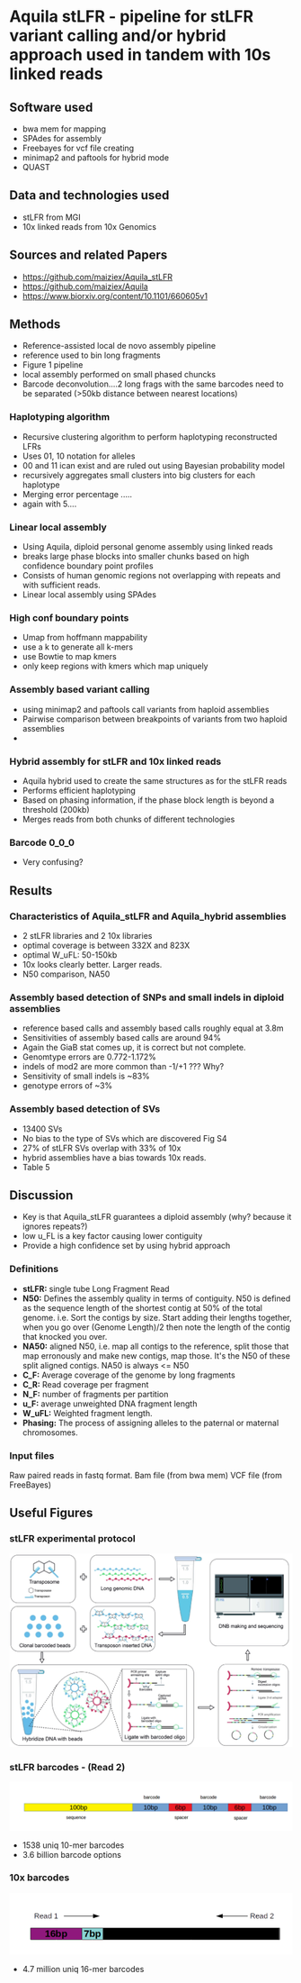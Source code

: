 
# Aquila stLFR - pipeline for stLFR variant calling and/or hybrid approach used in tandem with 10s linked reads


## Software used 

 - bwa mem for mapping
 - SPAdes for assembly
 - Freebayes for vcf file creating
 - minimap2 and paftools for hybrid mode
 - QUAST

## Data and technologies used
 - stLFR from MGI
 - 10x linked reads from 10x Genomics

## Sources and related Papers
 - https://github.com/maiziex/Aquila_stLFR
 - https://github.com/maiziex/Aquila
 - https://www.biorxiv.org/content/10.1101/660605v1

## Methods

 - Reference-assisted local de novo assembly pipeline
 - reference used to bin long fragments
 - Figure 1 pipeline
 - local assembly performed on small phased chuncks
 - Barcode deconvolution....2 long frags with the same barcodes need to be separated (>50kb distance between nearest locations)


### Haplotyping algorithm
 - Recursive clustering algorithm to perform haplotyping reconstructed LFRs
 - Uses 01, 10 notation for alleles 
 - 00 and 11 ican exist and are ruled out using Bayesian probability model
 - recursively aggregates small clusters into big clusters for each haplotype
 - Merging error percentage .....
 - again with 5.... 


### Linear local assembly
 - Using Aquila, diploid personal genome assembly using linked reads
 - breaks large phase blocks into smaller chunks based on high confidence boundary point profiles
 - Consists of human genomic regions not overlapping with repeats and with sufficient reads. 
 - Linear local assembly using SPAdes

### High conf boundary points
 - Umap from hoffmann mappability
 - use a k to generate all k-mers
 - use Bowtie to map kmers
 - only keep regions with kmers which map uniquely

### Assembly based variant calling
 - using minimap2 and paftools call variants from haploid assemblies
 - Pairwise comparison between breakpoints of variants from two haploid assemblies
 - 


### Hybrid assembly for stLFR and 10x linked reads
 - Aquila hybrid used to create the same structures as for the stLFR reads
 - Performs efficient haplotyping
 - Based on phasing information, if the phase block length is beyond a threshold (200kb)
 - Merges reads from both chunks of different technologies

### Barcode 0_0_0
 - Very confusing?


## Results

### Characteristics of Aquila_stLFR and Aquila_hybrid assemblies
 - 2 stLFR libraries and 2 10x libraries
 - optimal coverage is between 332X and 823X
 - optimal W_uFL: 50-150kb
 - 10x looks clearly better. Larger reads.
 - N50 comparison, NA50

### Assembly based detection of SNPs and small indels in diploid assemblies
 - reference based calls and assembly based calls roughly equal at 3.8m
 - Sensitivities of assembly based calls are around 94%
 - Again the GiaB stat comes up, it is correct but not complete.
 - Genomtype errors are 0.772-1.172%
 - indels of mod2 are more common than -1/+1 ??? Why?
 - Sensitivity of small indels is ~83%
 - genotype errors of ~3%

### Assembly based detection of SVs
 - 13400 SVs
 - No bias to the type of SVs which are discovered Fig S4
 - 27% of stLFR SVs overlap with 33% of 10x
 - hybrid assemblies have a bias towards 10x reads.
 - Table 5

## Discussion
 - Key is that Aquila_stLFR guarantees a diploid assembly (why? because it ignores repeats?)
 - low u_FL is a key factor causing lower contiguity
 - Provide a high confidence set by using hybrid approach

 



### Definitions
 - **stLFR:** single tube Long Fragment Read 
 - **N50:** Defines the assembly quality in terms of contiguity. N50 is defined as the sequence length of the shortest contig at 50% of the total genome. i.e. Sort the contigs by size. Start adding their lengths together, when you go over (Genome Length)/2 then note the length of the contig that knocked you over.
 - **NA50:** aligned N50, i.e. map all contigs to the reference, split those that map erronously and make new contigs, map those. It's the N50 of these split aligned contigs. NA50 is always <= N50
 - **C_F:** Average coverage of the genome by long fragments
 - **C_R:** Read coverage per fragment 
 - **N_F:** number of fragments per partition
 - **u_F:** average unweighted DNA fragment length
 - **W_uFL:** Weighted fragment length. 
 - **Phasing:** The process of assigning alleles to the paternal or maternal chromosomes.


### Input files

Raw paired reads in fastq format.
Bam file (from bwa mem)
VCF file (from FreeBayes)

## Useful Figures

### stLFR experimental protocol

![](IMAGES/stLFR.jpg)

### stLFR barcodes - (Read 2)
![](IMAGES/stLFR-bars.png)
 - 1538 uniq 10-mer barcodes
 - 3.6 billion barcode options

### 10x barcodes
![](IMAGES/10x-barcodes.png)
 - 4.7 million uniq 16-mer barcodes

